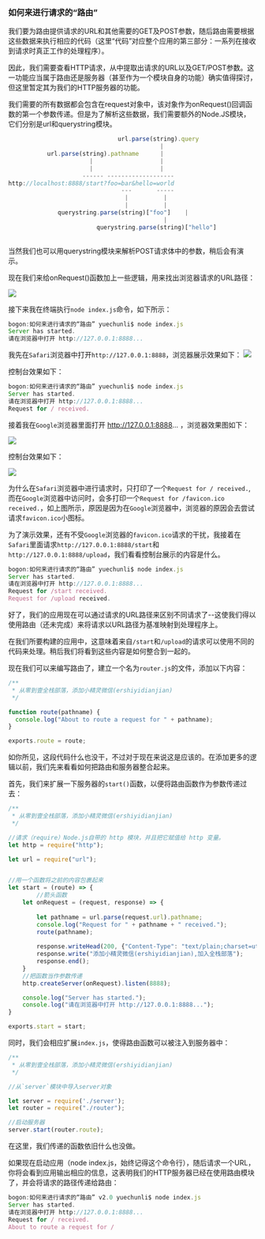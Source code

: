 ### 如何来进行请求的“路由”

我们要为路由提供请求的URL和其他需要的GET及POST参数，随后路由需要根据这些数据来执行相应的代码（这里“代码”对应整个应用的第三部分：一系列在接收到请求时真正工作的处理程序）。

因此，我们需要查看HTTP请求，从中提取出请求的URL以及GET/POST参数。这一功能应当属于路由还是服务器（甚至作为一个模块自身的功能）确实值得探讨，但这里暂定其为我们的HTTP服务器的功能。

我们需要的所有数据都会包含在request对象中，该对象作为onRequest()回调函数的第一个参数传递。但是为了解析这些数据，我们需要额外的Node.JS模块，它们分别是url和querystring模块。

```js
                               url.parse(string).query
                                           |
           url.parse(string).pathname      |
                       |                   |
                       |                   |
                     ------ -------------------
http://localhost:8888/start?foo=bar&hello=world
                                ---       -----
                                 |          |
                                 |          |
              querystring.parse(string)["foo"]    |
                                            |
                         querystring.parse(string)["hello"]
                         
```

当然我们也可以用querystring模块来解析POST请求体中的参数，稍后会有演示。

现在我们来给onRequest()函数加上一些逻辑，用来找出浏览器请求的URL路径：

![](http://osazvg3ch.bkt.clouddn.com/Snip20170630_12.png)

接下来我在终端执行`node index.js`命令，如下所示：

```js
bogon:如何来进行请求的“路由” yuechunli$ node index.js
Server has started.
请在浏览器中打开 http://127.0.0.1:8888...
```

我先在`Safari`浏览器中打开`http://127.0.0.1:8888`，浏览器展示效果如下：
![](http://osazvg3ch.bkt.clouddn.com/Snip20170630_13.png)

控制台效果如下：

```js
bogon:如何来进行请求的“路由” yuechunli$ node index.js
Server has started.
请在浏览器中打开 http://127.0.0.1:8888...
Request for / received.
```

接着我在`Google`浏览器里面打开 http://127.0.0.1:8888... ，浏览器效果图如下：

![](http://osazvg3ch.bkt.clouddn.com/Snip20170630_17.png)

控制台效果如下：

![](http://osazvg3ch.bkt.clouddn.com/Snip20170630_18.png)

为什么在`Safari`浏览器中进行请求时，只打印了一个`Request for / received.`,而在`Google`浏览器中访问时，会多打印一个`Request for /favicon.ico received.`，如上图所示，原因是因为在`Google`浏览器中，浏览器的原因会去尝试请求`favicon.ico`小图标。

为了演示效果，还有不受`Google`浏览器的`favicon.ico`请求的干扰，我接着在`Safari`里面请求`http://127.0.0.1:8888/start`和`http://127.0.0.1:8888/upload`，我们看看控制台展示的内容是什么。

```js
bogon:如何来进行请求的“路由” yuechunli$ node index.js
Server has started.
请在浏览器中打开 http://127.0.0.1:8888...
Request for /start received.
Request for /upload received.
```

好了，我们的应用现在可以通过请求的URL路径来区别不同请求了--这使我们得以使用路由（还未完成）来将请求以URL路径为基准映射到处理程序上。

在我们所要构建的应用中，这意味着来自`/start`和`/upload`的请求可以使用不同的代码来处理。稍后我们将看到这些内容是如何整合到一起的。

现在我们可以来编写路由了，建立一个名为`router.js`的文件，添加以下内容：

```js
/**
 * 从零到壹全栈部落，添加小精灵微信(ershiyidianjian)
 */

function route(pathname) {
  console.log("About to route a request for " + pathname);
}

exports.route = route;
```

如你所见，这段代码什么也没干，不过对于现在来说这是应该的。在添加更多的逻辑以前，我们先来看看如何把路由和服务器整合起来。

首先，我们来扩展一下服务器的`start()`函数，以便将路由函数作为参数传递过去：

```js
/**
 * 从零到壹全栈部落，添加小精灵微信(ershiyidianjian)
 */

//请求（require）Node.js自带的 http 模块，并且把它赋值给 http 变量。
let http = require("http");

let url = require("url");


//用一个函数将之前的内容包裹起来
let start = (route) => {
        //箭头函数
    let onRequest = (request, response) => {
        
        let pathname = url.parse(request.url).pathname;
        console.log("Request for " + pathname + " received.");
        route(pathname);
        
        response.writeHead(200, {"Content-Type": "text/plain;charset=utf-8"});
        response.write("添加小精灵微信(ershiyidianjian),加入全栈部落");
        response.end();
    }
    //把函数当作参数传递
    http.createServer(onRequest).listen(8888);

    console.log("Server has started.");
    console.log("请在浏览器中打开 http://127.0.0.1:8888...");
}

exports.start = start;
```

同时，我们会相应扩展`index.js`，使得路由函数可以被注入到服务器中：

```js
/**
 * 从零到壹全栈部落，添加小精灵微信(ershiyidianjian)
 */

//从`server`模块中导入server对象

let server = require('./server');
let router = require("./router");

//启动服务器
server.start(router.route);
```

在这里，我们传递的函数依旧什么也没做。

如果现在启动应用（node index.js，始终记得这个命令行），随后请求一个URL，你将会看到应用输出相应的信息，这表明我们的HTTP服务器已经在使用路由模块了，并会将请求的路径传递给路由：

```js
bogon:如何来进行请求的“路由” v2.0 yuechunli$ node index.js
Server has started.
请在浏览器中打开 http://127.0.0.1:8888...
Request for / received.
About to route a request for /
```
